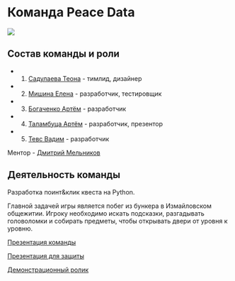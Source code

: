 # Команда Peace Data

![](https://i.imgur.com/quSNDyW.jpg)

## Состав команды и роли

* 1. [Садулаева Теона](https://git.iu7.bmstu.ru/str18u474) - тимлид, дизайнер
* 2. [Мишина Елена](https://git.iu7.bmstu.ru/mev18u391) - разработчик, тестировщик
* 3. [Богаченко Артём](https://git.iu7.bmstu.ru/ba18u952) - разработчик
* 4. [Таламбуца Артём](https://git.iu7.bmstu.ru/tayu18u514) - разработчик, презентор
* 5. [Тевс Вадим](https://git.iu7.bmstu.ru/tvm18u898) - разработчик

Ментор - [Дмитрий Мельников](https://git.iu7.bmstu.ru/mda14u276)

## Деятельность команды

Разработка поинт&клик квеста на Python. 

Главной задачей игры является побег из бункера в Измайловском общежитии.
Игроку необходимо искать подсказки, разгадывать головоломки
и собирать предметы, чтобы открывать двери от уровня к уровню.

[Презентация команды](https://docs.google.com/presentation/d/1e0KeqCj4nAIXG77NY11ruQnPHM-dqU2oOtEUYZJCqL0/edit#slide=id.p1)

[Презентация для защиты](https://drive.google.com/file/d/1L7qLN6aacuHzSMgRMCtGegm9e7cnmUji/view?usp=sharing)

[Демонстрационный ролик](https://www.youtube.com/watch?v=-0Wxmng2sEg&feature=youtu.be)